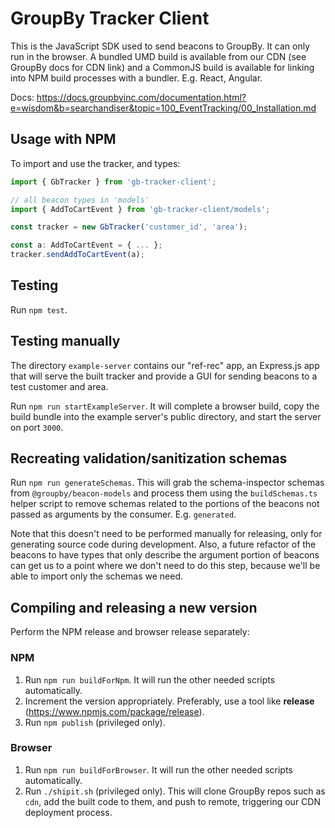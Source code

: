 # GroupBy Tracker Client

This is the JavaScript SDK used to send beacons to GroupBy. It can only run in the browser. A bundled UMD build is available from our CDN (see GroupBy docs for CDN link) and a CommonJS build is available for linking into NPM build processes with a bundler. E.g. React, Angular.

Docs: https://docs.groupbyinc.com/documentation.html?e=wisdom&b=searchandiser&topic=100_EventTracking/00_Installation.md

## Usage with NPM

To import and use the tracker, and types:

```typescript
import { GbTracker } from 'gb-tracker-client';

// all beacon types in 'models'
import { AddToCartEvent } from 'gb-tracker-client/models';

const tracker = new GbTracker('customer_id', 'area');

const a: AddToCartEvent = { ... };
tracker.sendAddToCartEvent(a);
```

## Testing

Run `npm test`.

## Testing manually

The directory `example-server` contains our "ref-rec" app, an Express.js app that will serve the built tracker and provide a GUI for sending beacons to a test customer and area.

Run `npm run startExampleServer`. It will complete a browser build, copy the build bundle into the example server's public directory, and start the server on port `3000`.

## Recreating validation/sanitization schemas

Run `npm run generateSchemas`. This will grab the schema-inspector schemas from `@groupby/beacon-models` and process them using the `buildSchemas.ts` helper script to remove schemas related to the portions of the beacons not passed as arguments by the consumer. E.g. `generated`.

Note that this doesn't need to be performed manually for releasing, only for generating source code during development. Also, a future refactor of the beacons to have types that only describe the argument portion of beacons can get us to a point where we don't need to do this step, because we'll be able to import only the schemas we need.

## Compiling and releasing a new version

Perform the NPM release and browser release separately:

### NPM

1. Run `npm run buildForNpm`. It will run the other needed scripts automatically.
2. Increment the version appropriately. Preferably, use a tool like **release** (https://www.npmjs.com/package/release).
3. Run `npm publish` (privileged only).

### Browser

1. Run `npm run buildForBrowser`. It will run the other needed scripts automatically.
1. Run `./shipit.sh` (privileged only). This will clone GroupBy repos such as `cdn`, add the built code to them, and push to remote, triggering our CDN deployment process.
